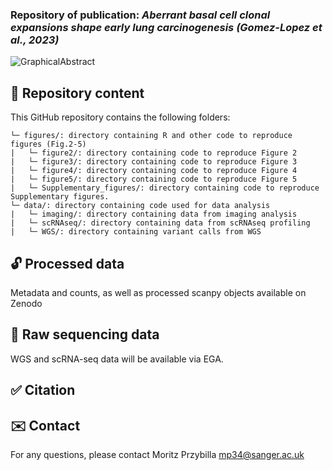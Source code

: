 ### Repository of publication: *Aberrant basal cell clonal expansions shape early lung carcinogenesis (Gomez-Lopez et al., 2023)*

![GraphicalAbstract]()

## :file_folder: Repository content ###

This GitHub repository contains the following folders:
```
└─ figures/: directory containing R and other code to reproduce figures (Fig.2-5)
|   └─ figure2/: directory containing code to reproduce Figure 2
|   └─ figure3/: directory containing code to reproduce Figure 3
|   └─ figure4/: directory containing code to reproduce Figure 4
|   └─ figure5/: directory containing code to reproduce Figure 5
|   └─ Supplementary_figures/: directory containing code to reproduce Supplementary figures.
└─ data/: directory containing code used for data analysis
|   └─ imaging/: directory containing data from imaging analysis
|   └─ scRNAseq/: directory containing data from scRNAseq profiling
|   └─ WGS/: directory containing variant calls from WGS
```

## :unlock: Processed data
Metadata and counts, as well as processed scanpy objects available on Zenodo

## :closed_lock_with_key: Raw sequencing data
WGS and scRNA-seq data will be available via EGA.

## :white_check_mark: Citation

## :envelope: Contact 

For any questions, please contact Moritz Przybilla <mp34@sanger.ac.uk>
